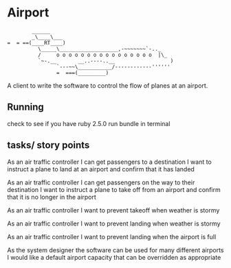 # Airport
```
        ______
        _\____\___
=  = ==(____RT____)
          \_____\___________________,-~~~~~~~`-.._
          /     o o o o o o o o o o o o o o o o  |\_
          `~-.__       __..----..__                  )
                `---~~\___________/------------''''''
                =  ===(_________)

```


A client to write the software to control the flow of planes at an airport.

## Running

check to see if you have ruby 2.5.0
run bundle in terminal


## tasks/ story points

As an air traffic controller I can get passengers to a destination I want to instruct a plane to land at an airport and confirm that it has landed

As an air traffic controller I can get passengers on the way to their destination I want to instruct a plane to take off from an airport and confirm that it is no longer in the airport

As an air traffic controller I want to prevent takeoff when weather is stormy

As an air traffic controller I want to prevent landing when weather is stormy

As an air traffic controller I want to prevent landing when the airport is full

As the system designer the software can be used for many different airports I would like a default airport capacity that can be overridden as appropriate
